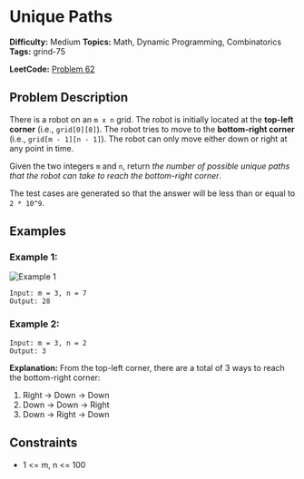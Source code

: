# Unique Paths

**Difficulty:** Medium
**Topics:** Math, Dynamic Programming, Combinatorics
**Tags:** grind-75

**LeetCode:** [Problem 62](https://leetcode.com/problems/unique-paths/description/)

## Problem Description

There is a robot on an `m x n` grid. The robot is initially located at the **top-left corner** (i.e., `grid[0][0]`). The robot tries to move to the **bottom-right corner** (i.e., `grid[m - 1][n - 1]`). The robot can only move either down or right at any point in time.

Given the two integers `m` and `n`, return _the number of possible unique paths that the robot can take to reach the bottom-right corner_.

The test cases are generated so that the answer will be less than or equal to `2 * 10^9`.

## Examples

### Example 1:

![Example 1](https://assets.leetcode.com/uploads/2018/10/22/robot_maze.png)

```
Input: m = 3, n = 7
Output: 28
```

### Example 2:

```
Input: m = 3, n = 2
Output: 3
```

**Explanation:** From the top-left corner, there are a total of 3 ways to reach the bottom-right corner:

1. Right -> Down -> Down
2. Down -> Down -> Right
3. Down -> Right -> Down

## Constraints

- 1 <= m, n <= 100
